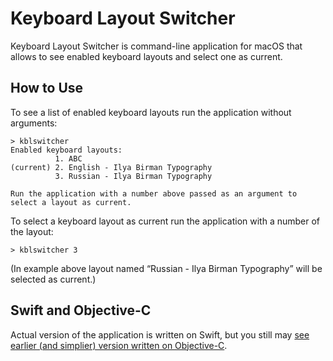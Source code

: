 # Keyboard Layout Switcher

Keyboard Layout Switcher is command-line application for macOS that allows to see enabled keyboard layouts and select one as current.


## How to Use

To see a list of enabled keyboard layouts run the application without arguments:

    > kblswitcher
    Enabled keyboard layouts:
              1. ABC
    (current) 2. English - Ilya Birman Typography
              3. Russian - Ilya Birman Typography

    Run the application with a number above passed as an argument to select a layout as current.

To select a keyboard layout as current run the application with a number of the layout:

    > kblswitcher 3

(In example above layout named “Russian - Ilya Birman Typography” will be selected as current.)


## Swift and Objective-C

Actual version of the application is written on Swift, but you still may [see earlier (and simplier) version written on Objective-C](https://github.com/porqz/Keyboard-Layout-Switcher/blob/1d525456924d71cd4d7b18390c7baf1b690aab9b/Input%20Source%20Switcher/main.m).
